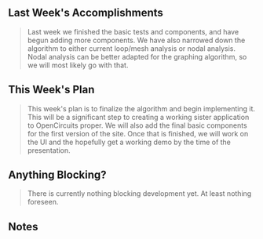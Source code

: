 ## Last Week's Accomplishments

> Last week we finished the basic tests and components, and have begun adding more components.
We have also narrowed down the algorithm to either current loop/mesh analysis or nodal analysis.
Nodal analysis can be better adapted for the graphing algorithm, so we will most likely go with that.

## This Week's Plan

> This week's plan is to finalize the algorithm and begin implementing it.
This will be a significant step to creating a working sister application to OpenCircuits proper.
We will also add the final basic components for the first version of the site.
Once that is finished, we will work on the UI and the hopefully get a working
demo by the time of the presentation.

## Anything Blocking?

>  There is currently nothing blocking development yet.  At least nothing foreseen. 


## Notes

